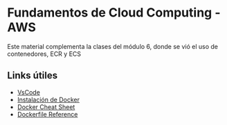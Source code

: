 # Fundamentos de Cloud Computing - AWS

Este material complementa la clases del módulo 6, donde se vió el uso de contenedores, ECR y ECS

## Links útiles

- [VsCode](https://code.visualstudio.com/)
- [Instalación de Docker](https://docs.docker.com/engine/install/)
- [Docker Cheat Sheet](https://www.docker.com/wp-content/uploads/2022/03/docker-cheat-sheet.pdf)
- [Dockerfile Reference](https://docs.docker.com/engine/reference/builder/)
